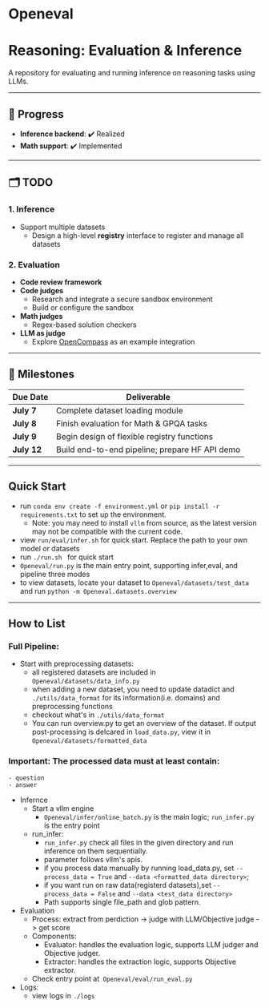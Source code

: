 # Openeval
# Reasoning: Evaluation & Inference

A repository for evaluating and running inference on reasoning tasks using LLMs.

---

## 🚀 Progress

- **Inference backend**: ✔️ Realized  
- **Math support**: ✔️ Implemented

---

## 🗂️ TODO

### 1. Inference

- Support multiple datasets  
  - Design a high-level **registry** interface to register and manage all datasets  

### 2. Evaluation

- **Code review framework**  
- **Code judges**  
  - Research and integrate a secure sandbox environment  
  - Build or configure the sandbox  
- **Math judges**  
  - Regex-based solution checkers  
- **LLM as judge**  
  - Explore [OpenCompass](https://github.com/OpenCompass) as an example integration  

---

## 📅 Milestones

| Due Date   | Deliverable                                    |
|------------|------------------------------------------------|
| **July 7** | Complete dataset loading module                |
| **July 8** | Finish evaluation for Math & GPQA tasks        |
| **July 9** | Begin design of flexible registry functions    |
| **July 12**| Build end-to-end pipeline; prepare HF API demo |
---
## Quick Start
- run `conda env create -f environment.yml`  or `pip install -r requirements.txt` to set up the environment.
  - Note: you may need to install `vllm` from source, as the latest version may not be compatible with the current code.
- view `run/eval/infer.sh` for quick start. Replace the path to your own model or datasets
- run ```./run.sh ``` for quick start
- `Openeval/run.py` is the main entry point, supporting infer,eval, and pipeline three modes
- to view datasets, locate your dataset to ```Openeval/datasets/test_data``` and run  ```python -m Openeval.datasets.overview ```
---
## How to List
### Full Pipeline:
  - Start with preprocessing datasets:  
    - all registered datasets are included in ```Openeval/datasets/data_info.py```
    - when adding a new dataset, you need to update datadict and `./utils/data_format` for its information(i.e. domains) and preprocessing functions
    - checkout what's in `./utils/data_format`
    - You can run overview.py to get an overview of the dataset. If output post-processing is delcared in `load_data.py`, view it in `Openeval/datasets/formatted_data`
  ### Important: The processed data must at least contain:
    - question
    - answer
  - Infernce
    - Start a vllm engine
      - `Openeval/infer/online_batch.py` is the main logic; `run_infer.py` is the entry point
    - run_infer:
      - `run_infer.py` check all files in the given directory and run inference on them sequentially.
      - parameter follows vllm's apis.
      - if you process data manually by running load_data.py, set  `--process_data = True` and `--data <formatted_data directory>`;
      - if you want run on raw data(registerd datasets),set `--process_data = False` and `--data <test_data directory>`
      - Path supports single file_path and glob pattern.
  - Evaluation
    - Process: extract from perdiction -> judge with LLM/Objective judge -> get score
    - Components:
      - Evaluator: handles the evaluation logic, supports LLM judger and Objective judger.
      - Extractor: handles the extraction logic, supports Objective extractor.
    - Check entry point at` Openeval/eval/run_eval.py`
  - Logs:
    - view logs in `./logs`
